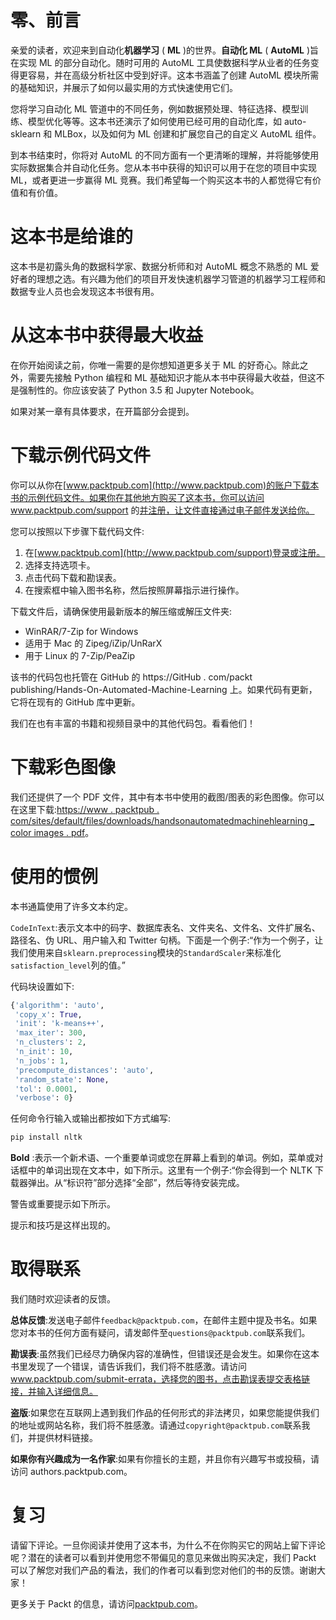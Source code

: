 

# 零、前言

亲爱的读者，欢迎来到自动化**机器学习** ( **ML** )的世界。**自动化 ML** ( **AutoML** )旨在实现 ML 的部分自动化。随时可用的 AutoML 工具使数据科学从业者的任务变得更容易，并在高级分析社区中受到好评。这本书涵盖了创建 AutoML 模块所需的基础知识，并展示了如何以最实用的方式快速使用它们。

您将学习自动化 ML 管道中的不同任务，例如数据预处理、特征选择、模型训练、模型优化等等。这本书还演示了如何使用已经可用的自动化库，如 auto-sklearn 和 MLBox，以及如何为 ML 创建和扩展您自己的自定义 AutoML 组件。

到本书结束时，你将对 AutoML 的不同方面有一个更清晰的理解，并将能够使用实际数据集合并自动化任务。您从本书中获得的知识可以用于在您的项目中实现 ML，或者更进一步赢得 ML 竞赛。我们希望每一个购买这本书的人都觉得它有价值和有价值。



# 这本书是给谁的

这本书是初露头角的数据科学家、数据分析师和对 AutoML 概念不熟悉的 ML 爱好者的理想之选。有兴趣为他们的项目开发快速机器学习管道的机器学习工程师和数据专业人员也会发现这本书很有用。



# 从这本书中获得最大收益

在你开始阅读之前，你唯一需要的是你想知道更多关于 ML 的好奇心。除此之外，需要先接触 Python 编程和 ML 基础知识才能从本书中获得最大收益，但这不是强制性的。你应该安装了 Python 3.5 和 Jupyter Notebook。

如果对某一章有具体要求，在开篇部分会提到。



# 下载示例代码文件

你可以从你在[www.packtpub.com](http://www.packtpub.com)的账户下载本书的示例代码文件。如果你在其他地方购买了这本书，你可以访问 www.packtpub.com/support 的[并注册，让文件直接通过电子邮件发送给你。](http://www.packtpub.com/support)

您可以按照以下步骤下载代码文件:

1.  在[www.packtpub.com](http://www.packtpub.com/support)登录或注册。
2.  选择支持选项卡。
3.  点击代码下载和勘误表。
4.  在搜索框中输入图书名称，然后按照屏幕指示进行操作。

下载文件后，请确保使用最新版本的解压缩或解压文件夹:

*   WinRAR/7-Zip for Windows
*   适用于 Mac 的 Zipeg/iZip/UnRarX
*   用于 Linux 的 7-Zip/PeaZip

该书的代码包也托管在 GitHub 的 https://GitHub . com/packt publishing/Hands-On-Automated-Machine-Learning 上。如果代码有更新，它将在现有的 GitHub 库中更新。

我们在也有丰富的书籍和视频目录中的其他代码包。看看他们！



# 下载彩色图像

我们还提供了一个 PDF 文件，其中有本书中使用的截图/图表的彩色图像。你可以在这里下载:[https://www . packtpub . com/sites/default/files/downloads/handsonautomatedmachinehlearning _ color images . pdf](https://www.packtpub.com/sites/default/files/downloads/HandsOnAutomatedMachineLearning_ColorImages.pdf)。



# 使用的惯例

本书通篇使用了许多文本约定。

`CodeInText`:表示文本中的码字、数据库表名、文件夹名、文件名、文件扩展名、路径名、伪 URL、用户输入和 Twitter 句柄。下面是一个例子:“作为一个例子，让我们使用来自`sklearn.preprocessing`模块的`StandardScaler`来标准化`satisfaction_level`列的值。”

代码块设置如下:

```py
{'algorithm': 'auto',
 'copy_x': True,
 'init': 'k-means++',
 'max_iter': 300,
 'n_clusters': 2,
 'n_init': 10,
 'n_jobs': 1,
 'precompute_distances': 'auto',
 'random_state': None,
 'tol': 0.0001,
 'verbose': 0}
```

任何命令行输入或输出都按如下方式编写:

```py
pip install nltk
```

**Bold** :表示一个新术语、一个重要单词或您在屏幕上看到的单词。例如，菜单或对话框中的单词出现在文本中，如下所示。这里有一个例子:“你会得到一个 NLTK 下载器弹出。从“标识符”部分选择“全部”，然后等待安装完成。

警告或重要提示如下所示。

提示和技巧是这样出现的。



# 取得联系

我们随时欢迎读者的反馈。

**总体反馈**:发送电子邮件`feedback@packtpub.com`，在邮件主题中提及书名。如果您对本书的任何方面有疑问，请发邮件至`questions@packtpub.com`联系我们。

**勘误表**:虽然我们已经尽力确保内容的准确性，但错误还是会发生。如果你在这本书里发现了一个错误，请告诉我们，我们将不胜感激。请访问 www.packtpub.com/submit-errata，选择您的图书，点击勘误表提交表格链接，并输入详细信息。

**盗版**:如果您在互联网上遇到我们作品的任何形式的非法拷贝，如果您能提供我们的地址或网站名称，我们将不胜感激。请通过`copyright@packtpub.com`联系我们，并提供材料链接。

**如果你有兴趣成为一名作家**:如果有你擅长的主题，并且你有兴趣写书或投稿，请访问 authors.packtpub.com。



# 复习

请留下评论。一旦你阅读并使用了这本书，为什么不在你购买它的网站上留下评论呢？潜在的读者可以看到并使用您不带偏见的意见来做出购买决定，我们 Packt 可以了解您对我们产品的看法，我们的作者可以看到您对他们的书的反馈。谢谢大家！

更多关于 Packt 的信息，请访问[packtpub.com](https://www.packtpub.com/)。